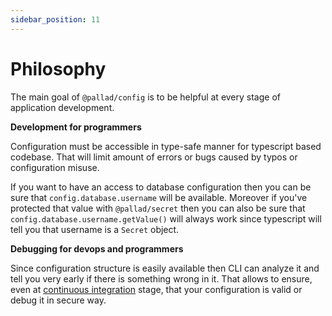 ```yaml
---
sidebar_position: 11
---
```


# Philosophy

The main goal of `@pallad/config` is to be helpful at every stage of application development.

**Development for programmers**

Configuration must be accessible in type-safe manner for typescript based codebase. That will limit amount of errors or bugs
caused by typos or configuration misuse. 

If you want to have an access to database configuration then you can be sure that ```config.database.username``` will be
available. Moreover if you've protected that value with `@pallad/secret` then you can also be sure
that ```config.database.username.getValue()``` will always work since typescript will tell you that username is
a `Secret` object.

**Debugging for devops and programmers**

Since configuration structure is easily available then CLI can analyze it and tell you very early if there is something wrong in it.
That allows to ensure, even at [continuous integration](./guides/validation-from-ci) stage, that your configuration is valid or debug it in secure way.
